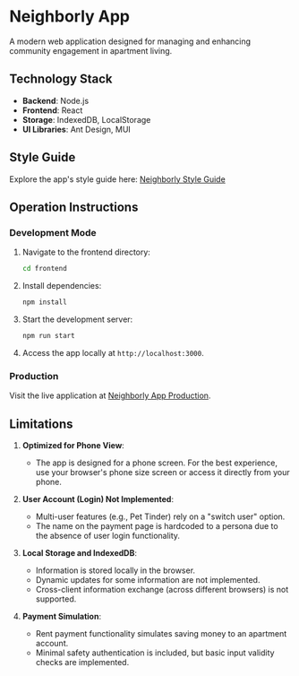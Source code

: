 
# Neighborly App

A modern web application designed for managing and enhancing community engagement in apartment living.

## Technology Stack

- **Backend**: Node.js
- **Frontend**: React
- **Storage**: IndexedDB, LocalStorage
- **UI Libraries**: Ant Design, MUI

## Style Guide

Explore the app's style guide here: [Neighborly Style Guide](https://neighborly-1.onrender.com/style-guide)

## Operation Instructions

### Development Mode

1. Navigate to the frontend directory:
   ```bash
   cd frontend
   ```
2. Install dependencies:
   ```bash
   npm install
   ```
3. Start the development server:
   ```bash
   npm run start
   ```
4. Access the app locally at `http://localhost:3000`.

### Production

Visit the live application at [Neighborly App Production](https://neighborly-1.onrender.com/).

## Limitations

1. **Optimized for Phone View**:
    - The app is designed for a phone screen. For the best experience, use your browser's phone size screen or access it directly from your phone.

2. **User Account (Login) Not Implemented**:
    - Multi-user features (e.g., Pet Tinder) rely on a "switch user" option.
    - The name on the payment page is hardcoded to a persona due to the absence of user login functionality.

3. **Local Storage and IndexedDB**:
    - Information is stored locally in the browser.
    - Dynamic updates for some information are not implemented.
    - Cross-client information exchange (across different browsers) is not supported.

4. **Payment Simulation**:
    - Rent payment functionality simulates saving money to an apartment account.
    - Minimal safety authentication is included, but basic input validity checks are implemented.
